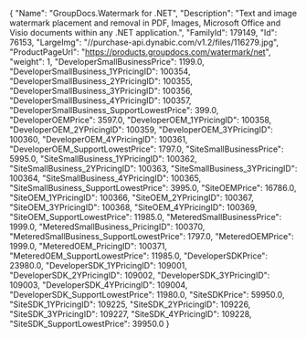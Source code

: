 {
    "Name": "GroupDocs.Watermark for .NET",
    "Description": "Text and image watermark placement and removal in PDF, Images, Microsoft Office and Visio documents within any .NET application.",
    "FamilyId": 179149,
    "Id": 76153,
    "LargeImg": "//purchase-api.dynabic.com/v1.2/files/116279.jpg",
    "ProductPageUrl": "https://products.groupdocs.com/watermark/net",
    "weight": 1,
    "DeveloperSmallBusinessPrice": 1199.0,
    "DeveloperSmallBusiness_1YPricingID": 100354,
    "DeveloperSmallBusiness_2YPricingID": 100355,
    "DeveloperSmallBusiness_3YPricingID": 100356,
    "DeveloperSmallBusiness_4YPricingID": 100357,
    "DeveloperSmallBusiness_SupportLowestPrice": 399.0,
    "DeveloperOEMPrice": 3597.0,
    "DeveloperOEM_1YPricingID": 100358,
    "DeveloperOEM_2YPricingID": 100359,
    "DeveloperOEM_3YPricingID": 100360,
    "DeveloperOEM_4YPricingID": 100361,
    "DeveloperOEM_SupportLowestPrice": 1797.0,
    "SiteSmallBusinessPrice": 5995.0,
    "SiteSmallBusiness_1YPricingID": 100362,
    "SiteSmallBusiness_2YPricingID": 100363,
    "SiteSmallBusiness_3YPricingID": 100364,
    "SiteSmallBusiness_4YPricingID": 100365,
    "SiteSmallBusiness_SupportLowestPrice": 3995.0,
    "SiteOEMPrice": 16786.0,
    "SiteOEM_1YPricingID": 100366,
    "SiteOEM_2YPricingID": 100367,
    "SiteOEM_3YPricingID": 100368,
    "SiteOEM_4YPricingID": 100369,
    "SiteOEM_SupportLowestPrice": 11985.0,
    "MeteredSmallBusinessPrice": 1999.0,
    "MeteredSmallBusiness_PricingID": 100370,
    "MeteredSmallBusiness_SupportLowestPrice": 1797.0,
    "MeteredOEMPrice": 1999.0,
    "MeteredOEM_PricingID": 100371,
    "MeteredOEM_SupportLowestPrice": 11985.0,
    "DeveloperSDKPrice": 23980.0,
    "DeveloperSDK_1YPricingID": 109001,
    "DeveloperSDK_2YPricingID": 109002,
    "DeveloperSDK_3YPricingID": 109003,
    "DeveloperSDK_4YPricingID": 109004,
    "DeveloperSDK_SupportLowestPrice": 11980.0,
    "SiteSDKPrice": 59950.0,
    "SiteSDK_1YPricingID": 109225,
    "SiteSDK_2YPricingID": 109226,
    "SiteSDK_3YPricingID": 109227,
    "SiteSDK_4YPricingID": 109228,
    "SiteSDK_SupportLowestPrice": 39950.0
}